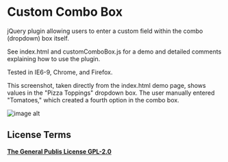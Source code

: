 Custom Combo Box
===========

jQuery plugin allowing users to enter a custom field within the combo (dropdown) box itself.

See index.html and customComboBox.js for a demo and detailed comments explaining how to use the plugin.

Tested in IE6-9, Chrome, and Firefox.

This screenshot, taken directly from the index.html demo page, shows values in the "Pizza Toppings" dropdown box.  The user manually entered "Tomatoes," which created a fourth option in the combo box.  

![image alt][1]

License Terms
--------
**[The General Publis License GPL-2.0][2]**

  [1]: https://raw.github.com/marcoder/custom-combo-box/master/screenshot.jpg
  [2]: http://opensource.org/licenses/GPL-2.0

